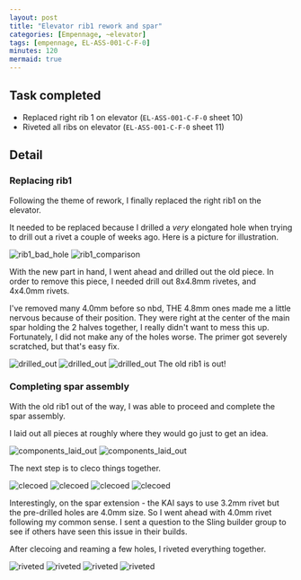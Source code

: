 ```yaml
---
layout: post
title: "Elevator rib1 rework and spar"
categories: [Empennage, ~elevator]
tags: [empennage, EL-ASS-001-C-F-0]
minutes: 120
mermaid: true
---
```


## Task completed

- Replaced right rib 1 on elevator (`EL-ASS-001-C-F-0` sheet 10)
- Riveted all ribs on elevator (`EL-ASS-001-C-F-0` sheet 11)

## Detail

### Replacing rib1

Following the theme of rework, I finally replaced the right rib1 on the elevator.

It needed to be replaced because I drilled a _very_ elongated hole when trying to drill out a rivet a couple of weeks ago. Here is a picture for illustration.

![rib1_bad_hole](/assets/img/20240209/bad_hole.jpg)
![rib1_comparison](/assets/img/20240209/comparison.jpg)

With the new part in hand, I went ahead and drilled out the old piece. In order to remove this piece, I needed drill out 8x4.8mm rivetes, and 4x4.0mm rivets.

I've removed many 4.0mm before so nbd, THE 4.8mm ones made me a little nervous because of their position. They were right at the center of the main spar holding the 2 halves together, I really didn't want to mess this up. Fortunately, I did not make any of the holes worse. The primer got severely scratched, but that's easy fix.

![drilled_out](/assets/img/20240209/drilled_out.jpg)
![drilled_out](/assets/img/20240209/drilled_out2.jpg)
![drilled_out](/assets/img/20240209/missing_right_rib1.jpg)
The old rib1 is out!

### Completing spar assembly

With the old rib1 out of the way, I was able to proceed and complete the spar assembly.

I laid out all pieces at roughly where they would go just to get an idea.

![components_laid_out](/assets/img/20240209/components_laid_out.jpg)
![components_laid_out](/assets/img/20240209/components_laid_out2.jpg)

The next step is to cleco things together.

![clecoed](/assets/img/20240209/ele_clecoed_1.jpg)
![clecoed](/assets/img/20240209/ele_clecoed_2.jpg)
![clecoed](/assets/img/20240209/ele_clecoed_3.jpg)
![clecoed](/assets/img/20240209/ele_clecoed_4.jpg)

Interestingly, on the spar extension - the KAI says to use 3.2mm rivet but the pre-drilled holes are 4.0mm size. So I went ahead with 4.0mm rivet following my common sense. I sent a question to the Sling builder group to see if others have seen this issue in their builds.

After clecoing and reaming a few holes, I riveted everything together.

![riveted](/assets/img/20240209/ele_riveted_1.jpg)
![riveted](/assets/img/20240209/ele_riveted_2.jpg)
![riveted](/assets/img/20240209/ele_riveted_3.jpg)
![riveted](/assets/img/20240209/ele_riveted_4.jpg)
